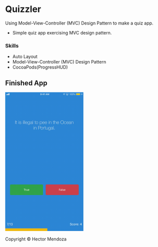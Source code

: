 # Quizzler
Using Model-View-Controller (MVC) Design Pattern to make a quiz app.

- Simple quiz app exercising MVC design pattern.

### Skills
* Auto Layout
* Model-View-Controller (MVC) Design Pattern
* CocoaPods(ProgressHUD)


## Finished App
<img src="quizzler.gif" width="250">

Copyright © Hector Mendoza
